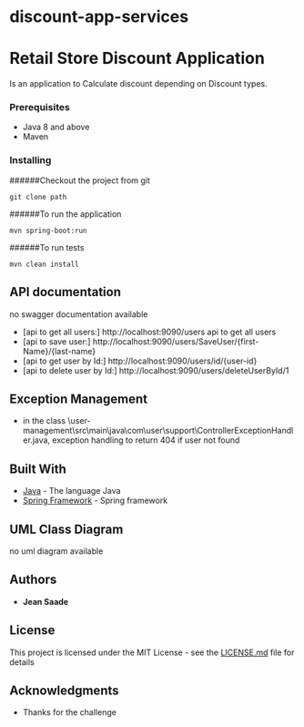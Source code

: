# discount-app-services

# Retail Store Discount Application

Is an application to Calculate discount depending on Discount types.

### Prerequisites

- Java 8 and above
- Maven

### Installing

######Checkout the project from git

```
git clone path
```

######To run the application
```
mvn spring-boot:run
```

######To run tests

```
mvn clean install
```


## API documentation
no swagger documentation available
*  [api to get all users:]    http://localhost:9090/users api to get all users
*  [api to save user:]        http://localhost:9090/users/SaveUser/{first-Name}/{last-name}
*  [api to get user by Id:]   http://localhost:9090/users/id/{user-id}
*  [api to delete user by Id:] http://localhost:9090/users/deleteUserById/1

## Exception Management
*  in the class \user-management\src\main\java\com\user\support\ControllerExceptionHandler.java, 
   exception handling to return 404 if user not found

## Built With

* [Java](https://spring.io/) - The language Java
* [Spring Framework](https://spring.io/) - Spring framework


## UML Class Diagram

no uml diagram available

## Authors

* **Jean Saade**

## License

This project is licensed under the MIT License - see the [LICENSE.md](LICENSE.md) file for details

## Acknowledgments

* Thanks for the challenge




